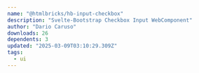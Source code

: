 ```yaml
---
name: "@htmlbricks/hb-input-checkbox"
description: "Svelte-Bootstrap Checkbox Input WebComponent"
author: "Dario Caruso"
downloads: 26
dependents: 3
updated: "2025-03-09T03:10:29.309Z"
tags: 
  - ui
---
```

